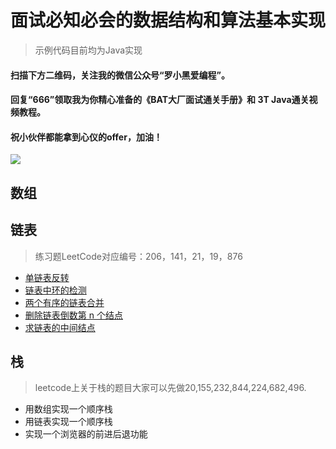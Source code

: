 # 面试必知必会的数据结构和算法基本实现
> 示例代码目前均为Java实现

#### 扫描下方二维码，关注我的微信公众号“罗小黑爱编程”。
#### 回复“666”领取我为你精心准备的《BAT大厂面试通关手册》和 3T Java通关视频教程。
#### 祝小伙伴都能拿到心仪的offer，加油！

![](https://imgkr.cn-bj.ufileos.com/dbf46321-5825-4afa-bb15-c53b519ba69d.png)

## 数组

## 链表
> 练习题LeetCode对应编号：206，141，21，19，876
- [单链表反转](./src/org/luoxiaohei/java/linkedlist/LinkedListAlgo.java)
- [链表中环的检测](./src/org/luoxiaohei/java/linkedlist/LinkedListAlgo.java)
- [两个有序的链表合并](./src/org/luoxiaohei/java/linkedlist/LinkedListAlgo.java)
- [删除链表倒数第 n 个结点](./src/org/luoxiaohei/java/linkedlist/LinkedListAlgo.java)
- [求链表的中间结点](./src/org/luoxiaohei/java/linkedlist/LinkedListAlgo.java)

## 栈
> leetcode上关于栈的题目大家可以先做20,155,232,844,224,682,496.

- 用数组实现一个顺序栈
- 用链表实现一个顺序栈
- 实现一个浏览器的前进后退功能
